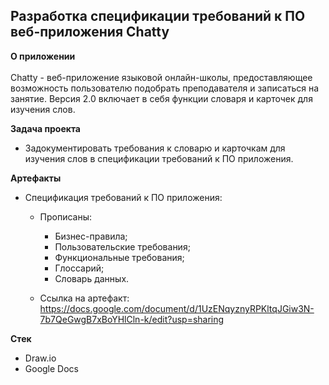 ## Разработка спецификации требований к ПО веб-приложения Chatty

**О приложении**</br></br>Chatty - веб-приложение языковой онлайн-школы, предоставляющее возможность пользователю подобрать преподавателя и записаться на занятие. Версия 2.0 включает в себя функции словаря и карточек для изучения слов.

**Задача проекта**

- Задокументировать требования к словарю и карточкам для изучения слов в спецификации требований к ПО приложения.

**Артефакты**

- Спецификация требований к ПО приложения:
   - Прописаны:
     
     - Бизнес-правила;
     - Пользовательские требования;
     - Функциональные требования;
     - Глоссарий;
     - Словарь данных.
       
   - Ссылка на артефакт:</br>https://docs.google.com/document/d/1UzENqyznyRPKltqJGiw3N-7b7QeGwgB7xBoYHlCln-k/edit?usp=sharing

**Стек**
- Draw.io
- Google Docs
